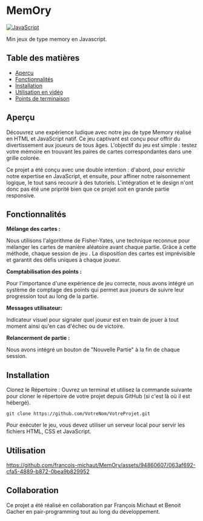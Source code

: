 # MemOry

[![JavaScript](https://img.shields.io/badge/-JavaScript-F7DF1E?style=flat&logo=javascript&logoColor=black)](https://developer.mozilla.org/en-US/docs/Web/JavaScript)

Min jeux de type memory en Javascript.

## Table des matières

- [Aperçu](#aperçu)
- [Fonctionnalités](#fonctionnalités)
- [Installation](#installation)
- [Utilisation en vidéo](#utilisation)
- [Points de terminaison](#points-de-terminaison)


 ## Aperçu 
 
Découvrez une expérience ludique avec notre jeu de type Memory réalisé en HTML et JavaScript natif. Ce jeu captivant est conçu pour offrir du divertissement aux joueurs de tous âges. L'objectif du jeu est simple : testez votre mémoire en trouvant les paires de cartes correspondantes dans une grille colorée.

Ce projet a été conçu avec une double intention : d'abord, pour enrichir notre expertise en JavaScript, et ensuite, pour affiner notre raisonnement logique, le tout sans recourir à des tutoriels.
L'intégration et le design n'ont donc pas été une priprité bien que ce projet soit en grande partie responsive.

## Fonctionnalités 


**Mélange des cartes :**

Nous utilisons l'algorithme de Fisher-Yates, une technique reconnue  pour mélanger les cartes de manière aléatoire avant chaque partie. Grâce à cette méthode, chaque session de jeu . La disposition des cartes est imprévisible et garantit des défis uniques à chaque joueur. 

**Comptabilisation des points :**

Pour l'importance d'une expérience de jeu correcte, nous avons intégré un système de comptage des points qui permet aux joueurs de suivre leur progression tout au long de la partie.

**Messages utilisateur:**

Indicateur visuel pour signaler quel joueur est en train de jouer à tout moment ainsi qu'en cas d'échec ou de victoire.

**Relancerment de partie :**

Nous avons intégré un bouton de "Nouvelle Partie" à la fin de chaque session. 

 ## Installation 

Clonez le Répertoire : Ouvrez un terminal et utilisez la commande suivante pour cloner le répertoire de votre projet depuis GitHub (si c'est là où il est hébergé).

`git clone https://github.com/VotreNom/VotreProjet.git`

 Pour exécuter le jeu, vous devez utiliser un serveur local pour servir les fichiers HTML, CSS et JavaScript.


 ## Utilisation 

https://github.com/francois-michaut/MemOry/assets/94860607/063af692-cfa5-4889-b872-0bea9b829952

 ## Collaboration

Ce projet a été réalisé en collaboration par François Michaut et Benoit Gacher en pair-programming tout au long du développement.

